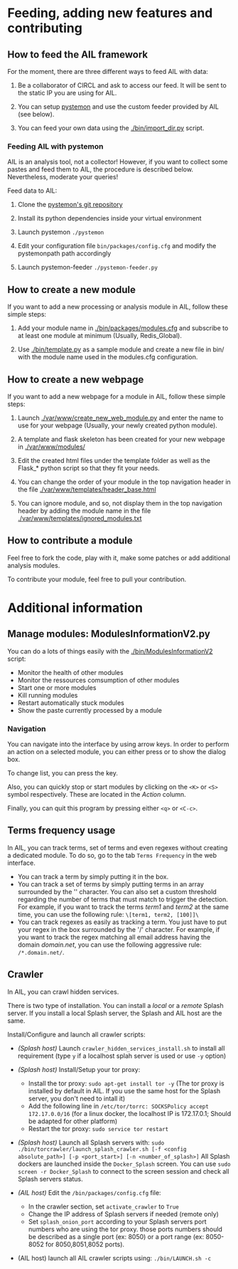 Feeding, adding new features and contributing
=============================================

How to feed the AIL framework
-----------------------------

For the moment, there are three different ways to feed AIL with data:

1. Be a collaborator of CIRCL and ask to access our feed. It will be sent to the static IP you are using for AIL.

2. You can setup [pystemon](https://github.com/CIRCL/pystemon) and use the custom feeder provided by AIL (see below).

3. You can feed your own data using the [./bin/import_dir.py](./bin/import_dir.py) script.

### Feeding AIL with pystemon

AIL is an analysis tool, not a collector!
However, if you want to collect some pastes and feed them to AIL, the procedure is described below. Nevertheless, moderate your queries!

Feed data to AIL:

1. Clone the [pystemon's git repository](https://github.com/CIRCL/pystemon)

2. Install its python dependencies inside your virtual environment

3. Launch pystemon ``` ./pystemon ```

4. Edit your configuration file ```bin/packages/config.cfg``` and modify the pystemonpath path accordingly

5. Launch pystemon-feeder ``` ./pystemon-feeder.py ```


How to create a new module
--------------------------

If you want to add a new processing or analysis module in AIL, follow these simple steps:

1. Add your module name in [./bin/packages/modules.cfg](./bin/packages/modules.cfg) and subscribe to at least one module at minimum (Usually, Redis_Global).

2. Use [./bin/template.py](./bin/template.py) as a sample module and create a new file in bin/ with the module name used in the modules.cfg configuration.


How to create a new webpage
---------------------------

If you want to add a new webpage for a module in AIL, follow these simple steps:

1. Launch [./var/www/create_new_web_module.py](./var/www/create_new_web_module.py) and enter the name to use for your webpage (Usually, your newly created python module).

2. A template and flask skeleton has been created for your new webpage in [./var/www/modules/](./var/www/modules/)

3. Edit the created html files under the template folder as well as the Flask_* python script so that they fit your needs.

4. You can change the order of your module in the top navigation header in the file [./var/www/templates/header_base.html](./var/www/templates/header_base.html) 

5. You can ignore module, and so, not display them in the top navigation header by adding the module name in the file [./var/www/templates/ignored_modules.txt](./var/www/templates/ignored_modules.txt) 

How to contribute a module
--------------------------

Feel free to fork the code, play with it, make some patches or add additional analysis modules.

To contribute your module, feel free to pull your contribution.


Additional information
======================

Manage modules: ModulesInformationV2.py
---------------------------------------

You can do a lots of things easily with the [./bin/ModulesInformationV2](./bin/ModulesInformationV2) script:

- Monitor the health of other modules
- Monitor the ressources comsumption of other modules
- Start one or more modules
- Kill running modules
- Restart automatically stuck modules
- Show the paste currently processed by a module

### Navigation

You can navigate into the interface by using arrow keys. In order to perform an action on a selected module, you can either press <ENTER> or <SPACE> to show the dialog box.

To change list, you can press the <TAB> key.

Also, you can quickly stop or start modules by clicking on the ``<K>`` or ``<S>`` symbol respectively. These are located in the _Action_ column.

Finally, you can quit this program by pressing either ``<q>`` or ``<C-c>``.


Terms frequency usage
---------------------

In AIL, you can track terms, set of terms and even regexes without creating a dedicated module. To do so, go to the tab `Terms Frequency` in the web interface.
- You can track a term by simply putting it in the box.
- You can track a set of terms by simply putting terms in an array surrounded by the '\' character. You can also set a custom threshold regarding the number of terms that must match to trigger the detection. For example, if you want to track the terms _term1_ and _term2_ at the same time, you can use the following rule: `\[term1, term2, [100]]\`
- You can track regexes as easily as tracking a term. You just have to put your regex in the box surrounded by the '/' character. For example, if you want to track the regex matching all email address having the domain _domain.net_, you can use the following aggressive rule: `/*.domain.net/`.


Crawler
---------------------
In AIL, you can crawl hidden services.

There is two type of installation. You can install a *local* or a *remote* Splash server. If you install a local Splash server, the Splash and AIL host are the same.

Install/Configure and launch all crawler scripts:

- *(Splash host)* Launch ``crawler_hidden_services_install.sh`` to install all requirement (type ``y`` if a localhost splah server is used or use ``-y`` option)

- *(Splash host)* Install/Setup your tor proxy: 
	- Install the tor proxy: ``sudo apt-get install tor -y``
	  (The tor proxy is installed by default in AIL. If you use the same host for the Splash server, you don't need to intall it)
	- Add the following line in ``/etc/tor/torrc: SOCKSPolicy accept 172.17.0.0/16``
  	  (for a linux docker, the localhost IP is 172.17.0.1; Should be adapted for other platform)
	- Restart the tor proxy: ``sudo service tor restart``

- *(Splash host)* Launch all Splash servers with: ``sudo ./bin/torcrawler/launch_splash_crawler.sh [-f <config absolute_path>] [-p <port_start>] [-n <number_of_splash>]``
  All Splash dockers are launched inside the ``Docker_Splash`` screen. You can use ``sudo screen -r Docker_Splash`` to connect to the screen session and check all Splash servers status.

- *(AIL host)* Edit the ``/bin/packages/config.cfg`` file:
	- In the crawler section, set ``activate_crawler`` to ``True``
	- Change the IP address of Splash servers if needed (remote only)
	- Set ``splash_onion_port`` according to your Splash servers port numbers who are using the tor proxy. those ports numbers should be described as a single port (ex: 8050) or a port range (ex: 8050-8052 for 8050,8051,8052 ports).

- (AIL host) launch all AIL crawler scripts using: ``./bin/LAUNCH.sh -c``



